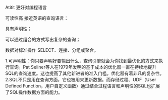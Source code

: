 Atitit 更好对编程语言



可读性高  接近英语的查询语言：


具有声明性；


可以通过组合的方式写出复杂的查询；



数据对标准操作  SELECT、连接、分组或聚合。



1.可声明性：你只要声明好要输出什么，查询引擎就会为你找到最优化的方式来执行查询。Pat Seliner等人在1979年发明的基于成本的优化器一直在持续地提升SQL的查询速度。这也提高了其他新进者的准入门槛。优化器有着非凡的复杂性。
2.SQL不只是用在查询方面，它也被用来更新数据。而存储过程、UDF（User Defined Function，用户自定义函数）通过结合过程语言和声明性的SQL也扩展了SQL操作数据方面的能力。




